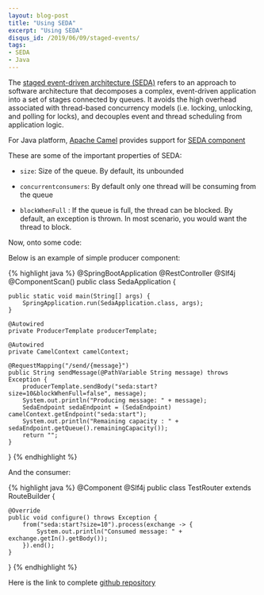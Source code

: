 ```yaml
---
layout: blog-post
title: "Using SEDA"
excerpt: "Using SEDA"
disqus_id: /2019/06/09/staged-events/
tags:
- SEDA
- Java
---
```


The [staged event-driven architecture (SEDA)](https://en.wikipedia.org/wiki/Staged_event-driven_architecture) refers to an approach to software architecture that decomposes a complex, event-driven application into a set of stages connected by queues. It avoids the high overhead associated with thread-based concurrency models (i.e. locking, unlocking, and polling for locks), and decouples event and thread scheduling from application logic. 

For Java platform, [Apache Camel](http://camel.apache.org/) provides support for [SEDA component](https://camel.apache.org/seda.html)

These are some of the important properties of SEDA:

* `size`: Size of the queue. By default, its unbounded

* `concurrentconsumers`: By default only one thread will be consuming from the queue

* `blockWhenFull` : If the queue is full, the thread can be blocked. By default, an exception is thrown. In most scenario, you would want the thread to block.

Now, onto some code:

Below is an example of simple producer component:

{% highlight java %}
@SpringBootApplication
@RestController
@Slf4j
@ComponentScan()
public class SedaApplication {

    public static void main(String[] args) {
        SpringApplication.run(SedaApplication.class, args);
    }

    @Autowired
    private ProducerTemplate producerTemplate;

    @Autowired
    private CamelContext camelContext;

    @RequestMapping("/send/{message}")
    public String sendMessage(@PathVariable String message) throws Exception {
        producerTemplate.sendBody("seda:start?size=10&blockWhenFull=false", message);
        System.out.println("Producing message: " + message);
        SedaEndpoint sedaEndpoint = (SedaEndpoint) camelContext.getEndpoint("seda:start");
        System.out.println("Remaining capacity : " + sedaEndpoint.getQueue().remainingCapacity());
        return "";
    }
}
{% endhighlight %}

And the consumer:

{% highlight java %}
@Component
@Slf4j
public class TestRouter extends RouteBuilder {

    @Override
    public void configure() throws Exception {
        from("seda:start?size=10").process(exchange -> {
            System.out.println("Consumed message: " + exchange.getIn().getBody());
        }).end();
    }
}
{% endhighlight %}

Here is the link to complete [github repository](https://github.com/madhur/camel-example)
